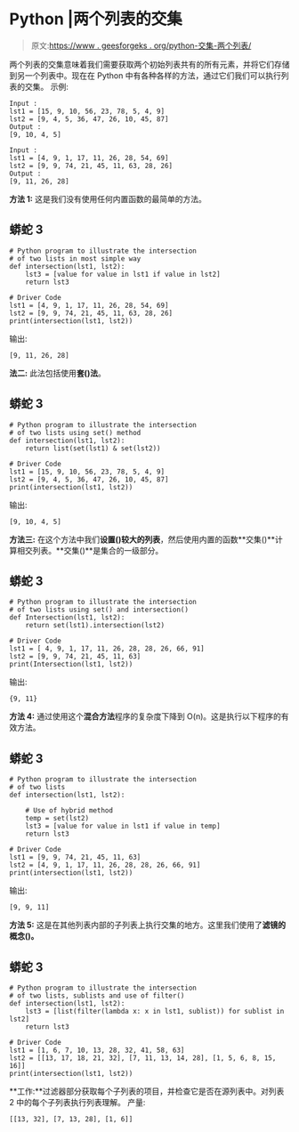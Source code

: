 # Python |两个列表的交集

> 原文:[https://www . geesforgeks . org/python-交集-两个列表/](https://www.geeksforgeeks.org/python-intersection-two-lists/)

两个列表的交集意味着我们需要获取两个初始列表共有的所有元素，并将它们存储到另一个列表中。现在在 Python 中有各种各样的方法，通过它们我们可以执行列表的交集。
示例:

```
Input : 
lst1 = [15, 9, 10, 56, 23, 78, 5, 4, 9]
lst2 = [9, 4, 5, 36, 47, 26, 10, 45, 87]
Output :
[9, 10, 4, 5]

Input :
lst1 = [4, 9, 1, 17, 11, 26, 28, 54, 69]
lst2 = [9, 9, 74, 21, 45, 11, 63, 28, 26]
Output :
[9, 11, 26, 28]
```

**方法 1:**
这是我们没有使用任何内置函数的最简单的方法。

## 蟒蛇 3

```
# Python program to illustrate the intersection
# of two lists in most simple way
def intersection(lst1, lst2):
    lst3 = [value for value in lst1 if value in lst2]
    return lst3

# Driver Code
lst1 = [4, 9, 1, 17, 11, 26, 28, 54, 69]
lst2 = [9, 9, 74, 21, 45, 11, 63, 28, 26]
print(intersection(lst1, lst2))
```

输出:

```
[9, 11, 26, 28]
```

**法二:**
此法包括使用**套()法**。

## 蟒蛇 3

```
# Python program to illustrate the intersection
# of two lists using set() method
def intersection(lst1, lst2):
    return list(set(lst1) & set(lst2))

# Driver Code
lst1 = [15, 9, 10, 56, 23, 78, 5, 4, 9]
lst2 = [9, 4, 5, 36, 47, 26, 10, 45, 87]
print(intersection(lst1, lst2))
```

输出:

```
[9, 10, 4, 5]
```

**方法三:**
在这个方法中我们**设置()较大的列表**，然后使用内置的函数**交集()**计算相交列表。**交集()**是集合的一级部分。

## 蟒蛇 3

```
# Python program to illustrate the intersection
# of two lists using set() and intersection()
def Intersection(lst1, lst2):
    return set(lst1).intersection(lst2)

# Driver Code
lst1 = [ 4, 9, 1, 17, 11, 26, 28, 28, 26, 66, 91]
lst2 = [9, 9, 74, 21, 45, 11, 63]
print(Intersection(lst1, lst2))
```

输出:

```
{9, 11}
```

**方法 4:**
通过使用这个**混合方法**程序的复杂度下降到 O(n)。这是执行以下程序的有效方法。

## 蟒蛇 3

```
# Python program to illustrate the intersection
# of two lists
def intersection(lst1, lst2):

    # Use of hybrid method
    temp = set(lst2)
    lst3 = [value for value in lst1 if value in temp]
    return lst3

# Driver Code
lst1 = [9, 9, 74, 21, 45, 11, 63]
lst2 = [4, 9, 1, 17, 11, 26, 28, 28, 26, 66, 91]
print(intersection(lst1, lst2))
```

输出:

```
[9, 9, 11]
```

**方法 5:**
这是在其他列表内部的子列表上执行交集的地方。这里我们使用了**滤镜的概念()。**

## 蟒蛇 3

```
# Python program to illustrate the intersection
# of two lists, sublists and use of filter()
def intersection(lst1, lst2):
    lst3 = [list(filter(lambda x: x in lst1, sublist)) for sublist in lst2]
    return lst3

# Driver Code
lst1 = [1, 6, 7, 10, 13, 28, 32, 41, 58, 63]
lst2 = [[13, 17, 18, 21, 32], [7, 11, 13, 14, 28], [1, 5, 6, 8, 15, 16]]
print(intersection(lst1, lst2))
```

**工作:**过滤器部分获取每个子列表的项目，并检查它是否在源列表中。对列表 2 中的每个子列表执行列表理解。
产量:

```
[[13, 32], [7, 13, 28], [1, 6]]
```